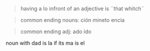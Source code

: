 > having a lo infront of an adjective is ¨that whitch¨

> common ending nouns: ción mineto encia

> common ending adj: ado ido

noun with dad is la if its ma is el
<!--stackedit_data:
eyJoaXN0b3J5IjpbODY3ODE1MTQ3LC0xOTI3NjA5NjI5LC0xNj
Y2MzIyOTAyXX0=
-->